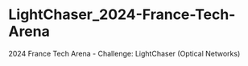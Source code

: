 # LightChaser_2024-France-Tech-Arena
2024 France Tech Arena - Challenge: LightChaser (Optical Networks)
